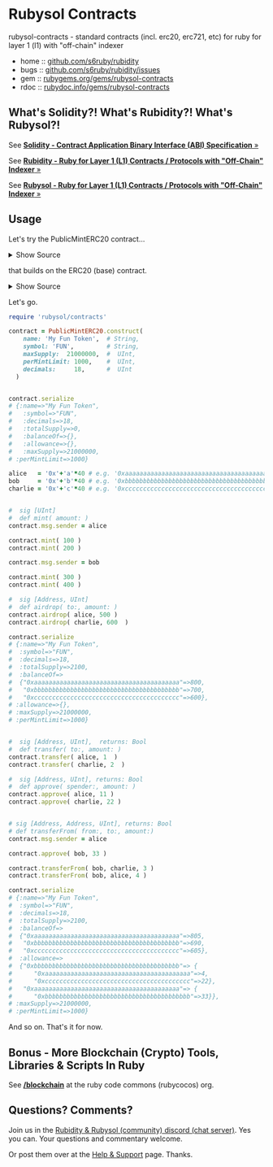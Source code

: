 # Rubysol Contracts

 rubysol-contracts - standard contracts (incl. erc20, erc721, etc) for ruby for layer 1 (l1) with "off-chain" indexer
 
* home  :: [github.com/s6ruby/rubidity](https://github.com/s6ruby/rubidity)
* bugs  :: [github.com/s6ruby/rubidity/issues](https://github.com/s6ruby/rubidity/issues)
* gem   :: [rubygems.org/gems/rubysol-contracts](https://rubygems.org/gems/rubysol-contracts)
* rdoc  :: [rubydoc.info/gems/rubysol-contracts](http://rubydoc.info/gems/rubysol-contracts)




## What's Solidity?! What's Rubidity?! What's Rubysol?!

See [**Solidity - Contract Application Binary Interface (ABI) Specification** »](https://docs.soliditylang.org/en/latest/abi-spec.html)

See [**Rubidity - Ruby for Layer 1 (L1) Contracts / Protocols with "Off-Chain" Indexer**  »](https://github.com/s6ruby/rubidity)

See [**Rubysol - Ruby for Layer 1 (L1) Contracts / Protocols with "Off-Chain" Indexer**  »](https://github.com/s6ruby/rubidity/tree/master/rubysol)




## Usage

Let's try the PublicMintERC20 contract...

<details>
<summary markdown="1">Show Source</summary>

[contracts/public_mint_erc20.rb](lib/rubysol/contracts/public_mint_erc20.rb):

```ruby
class PublicMintERC20 < ERC20
  
  storage maxSupply:    UInt,
          perMintLimit: UInt 
  
  sig [String, String, UInt, UInt, UInt]
  def constructor(
    name:,
    symbol:,
    maxSupply:,
    perMintLimit:,
    decimals:
  ) 
    super( name: name, 
           symbol: symbol, 
           decimals: decimals)
 
    @maxSupply    = maxSupply
    @perMintLimit = perMintLimit
  end
 

  sig  [UInt]
  def mint( amount: )
    assert(amount > 0, 'Amount must be positive')
    assert(amount <= @perMintLimit, 'Exceeded mint limit')
    
    assert( @totalSupply + amount <= @maxSupply, 'Exceeded max supply')
    
    _mint(to: msg.sender, amount: amount)
  end
  
  sig [Address, UInt]
  def airdrop( to:, amount: ) 
    assert(amount > 0, 'Amount must be positive')
    assert(amount <= @perMintLimit, 'Exceeded mint limit')
    
    assert(@totalSupply + amount <= @maxSupply, 'Exceeded max supply')
    
    _mint(to: to, amount: amount)
  end
end
```

</details>

that builds on the ERC20 (base) contract.

<details>
<summary markdown="1">Show Source</summary>

[contracts/erc20.rb](lib/rubysol/contracts/erc20.rb):

```ruby
class ERC20 < Contract
  
  event :Transfer, from:    Address, 
                   to:      Address, 
                   amount:  UInt
  event :Approval, owner:   Address, 
                   spender: Address, 
                   amount:  UInt

  storage name:        String, 
          symbol:      String,  
          decimals:    UInt, 
          totalSupply: UInt, 
          balanceOf:   mapping( Address, UInt ), 
          allowance:   mapping( Address, mapping( Address, UInt ))
          

  sig [String, String, UInt] 
  def constructor(name:, 
                  symbol:, 
                  decimals:) 
    @name = name
    @symbol = symbol
    @decimals = decimals
  end


  sig [Address, UInt], returns: Bool
  def approve( spender:, 
               amount: ) 
    @allowance[msg.sender][spender] = amount
    
    log Approval, owner: msg.sender, spender: spender, amount: amount
    
    true
  end
  

  sig [Address, UInt],  returns: Bool
  def decreaseAllowanceUntilZero( spender:, 
                                  difference: )
    allowed = @allowance[msg.sender][spender]
    
    newAllowed = allowed > difference ? allowed - difference : 0
    
    approve(spender: spender, amount: newAllowed)
    
    true
  end


  sig [Address, UInt],  returns: Bool
  def transfer( to:, 
                amount: )
    assert @balanceOf[msg.sender] >= amount, 'Insufficient balance'
    
    @balanceOf[msg.sender] -= amount
    @balanceOf[to] += amount

    log Transfer, from: msg.sender, to: to, amount: amount
    
    true
  end
  
  sig [Address, Address, UInt], returns: Bool
  def transferFrom( 
       from:,
       to:,
       amount:)
    allowed = @allowance[from][msg.sender]
    
    assert @balanceOf[from] >= amount, 'Insufficient balance'
    assert allowed >= amount, 'Insufficient allowance'
    
    @allowance[from][msg.sender] = allowed - amount
    
    @balanceOf[from] -= amount
    @balanceOf[to] += amount
    
    log Transfer, from: from, to: to, amount: amount
    
    true
  end
  
  sig [Address, UInt]
  def _mint( to:,
             amount: )
    @totalSupply += amount
    @balanceOf[to] += amount
    
    log Transfer, from: address(0), to: to, amount: amount
  end
  
  sig [Address, UInt]
  def _burn( from:, 
             amount: )
     @balanceOf[from] -= amount
     @totalSupply -= amount
    
     log Transfer, from: from, to: address(0), amount: amount
  end
end
```

</details>



Let's go.

``` ruby
require 'rubysol/contracts'

contract = PublicMintERC20.construct(
    name: 'My Fun Token',  # String,
    symbol: 'FUN',         # String,
    maxSupply:  21000000,  #  UInt,
    perMintLimit: 1000,    #  UInt,
    decimals:     18,      #  UInt
  ) 


contract.serialize
# {:name=>"My Fun Token",
#   :symbol=>"FUN",
#   :decimals=>18,
#   :totalSupply=>0,
#   :balanceOf=>{},
#   :allowance=>{},
#   :maxSupply=>21000000,
# :perMintLimit=>1000}

alice   = '0x'+'a'*40 # e.g. '0xaaaaaaaaaaaaaaaaaaaaaaaaaaaaaaaaaaaaaaaa'
bob     = '0x'+'b'*40 # e.g. '0xbbbbbbbbbbbbbbbbbbbbbbbbbbbbbbbbbbbbbbbb'
charlie = '0x'+'c'*40 # e.g. '0xcccccccccccccccccccccccccccccccccccccccc'


#  sig [UInt]
#  def mint( amount: )
contract.msg.sender = alice

contract.mint( 100 )
contract.mint( 200 )

contract.msg.sender = bob

contract.mint( 300 )
contract.mint( 400 )

#  sig [Address, UInt]
#  def airdrop( to:, amount: ) 
contract.airdrop( alice, 500 )
contract.airdrop( charlie, 600  )

contract.serialize
# {:name=>"My Fun Token",
#  :symbol=>"FUN",
#  :decimals=>18,
#  :totalSupply=>2100,
#  :balanceOf=>
#  {"0xaaaaaaaaaaaaaaaaaaaaaaaaaaaaaaaaaaaaaaaa"=>800,
#   "0xbbbbbbbbbbbbbbbbbbbbbbbbbbbbbbbbbbbbbbbb"=>700,
#   "0xcccccccccccccccccccccccccccccccccccccccc"=>600},
# :allowance=>{},
# :maxSupply=>21000000,
# :perMintLimit=>1000}


#  sig [Address, UInt],  returns: Bool
#  def transfer( to:, amount: )
contract.transfer( alice, 1  )
contract.transfer( charlie, 2  )

#  sig [Address, UInt], returns: Bool
#  def approve( spender:, amount: ) 
contract.approve( alice, 11 )
contract.approve( charlie, 22 )


# sig [Address, Address, UInt], returns: Bool
# def transferFrom( from:, to:, amount:)
contract.msg.sender = alice

contract.approve( bob, 33 )

contract.transferFrom( bob, charlie, 3 )
contract.transferFrom( bob, alice, 4 )

contract.serialize
# {:name=>"My Fun Token",
#  :symbol=>"FUN",
#  :decimals=>18,
#  :totalSupply=>2100,
#  :balanceOf=> 
#  {"0xaaaaaaaaaaaaaaaaaaaaaaaaaaaaaaaaaaaaaaaa"=>805,
#   "0xbbbbbbbbbbbbbbbbbbbbbbbbbbbbbbbbbbbbbbbb"=>690,
#   "0xcccccccccccccccccccccccccccccccccccccccc"=>605},
#  :allowance=>
#  {"0xbbbbbbbbbbbbbbbbbbbbbbbbbbbbbbbbbbbbbbbb"=> {
#      "0xaaaaaaaaaaaaaaaaaaaaaaaaaaaaaaaaaaaaaaaa"=>4, 
#      "0xcccccccccccccccccccccccccccccccccccccccc"=>22},
#   "0xaaaaaaaaaaaaaaaaaaaaaaaaaaaaaaaaaaaaaaaa"=> {
#      "0xbbbbbbbbbbbbbbbbbbbbbbbbbbbbbbbbbbbbbbbb"=>33}},
# :maxSupply=>21000000,
# :perMintLimit=>1000}
```

And so on. That's it for now.



## Bonus - More Blockchain (Crypto) Tools, Libraries & Scripts In Ruby

See [**/blockchain**](https://github.com/rubycocos/blockchain) 
at the ruby code commons (rubycocos) org.





## Questions? Comments?

Join us in the [Rubidity & Rubysol (community) discord (chat server)](https://discord.gg/3JRnDUap6y). Yes you can.
Your questions and commentary welcome.

Or post them over at the [Help & Support](https://github.com/geraldb/help) page. Thanks.


